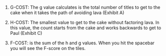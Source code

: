 1. G-COST: The g value calculates is the total number of titles to get to the
cake when it takes the path of avoiding lava (Exhibit A)

2. H-COST: The smallest value to get to the cake without factoring lava.
In this value, the count starts from the cake and works backwards to get
to Paul (Exhibit C)

3. F-COST: is the sum of the h and g values. When you hit the spacebar you will
see the F-score on the tiles.

